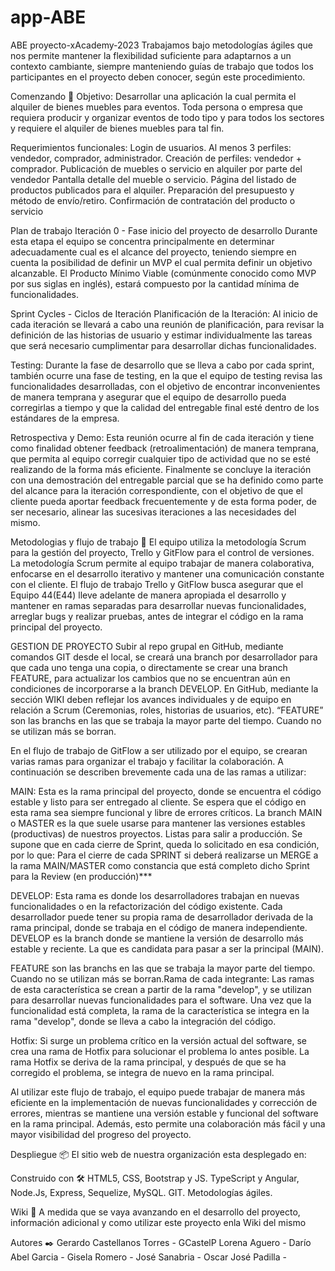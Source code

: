 # app-ABE
ABE
proyecto-xAcademy-2023
Trabajamos bajo metodologías ágiles que nos permite mantener la flexibilidad suficiente para
adaptarnos a un contexto cambiante, siempre manteniendo guías de trabajo que todos los
participantes en el proyecto deben conocer, según este procedimiento.

Comenzando 🚀
Objetivo:
Desarrollar una aplicación la cual permita el alquiler de bienes muebles para eventos. Toda persona o
empresa que requiera producir y organizar eventos de todo tipo y para todos los sectores y requiere el
alquiler de bienes muebles para tal fin.

Requerimientos funcionales:
Login de usuarios. Al menos 3 perfiles: vendedor, comprador, administrador.
Creación de perfiles: vendedor + comprador.
Publicación de muebles o servicio en alquiler por parte del vendedor
Pantalla detalle del mueble o servicio.
Página del listado de productos publicados para el alquiler.
Preparación del presupuesto y método de envío/retiro.
Confirmación de contratación del producto o servicio

Plan de trabajo 
Iteración 0 - Fase inicio del proyecto de desarrollo
  Durante esta etapa el equipo se concentra principalmente en determinar adecuadamente cual es el
  alcance del proyecto, teniendo siempre en cuenta la posibilidad de definir un MVP el cual permita
  definir un objetivo alcanzable. El Producto Mínimo Viable (comúnmente conocido como MVP por
  sus siglas en inglés), estará compuesto por la cantidad mínima de funcionalidades.

Sprint Cycles - Ciclos de Iteración
  Planificación de la Iteración: Al inicio de cada iteración se llevará a cabo una reunión de planificación,
  para revisar la definición de las historias de usuario y estimar individualmente las tareas que será
  necesario cumplimentar para desarrollar dichas funcionalidades.

Testing: Durante la fase de desarrollo que se lleva a cabo por cada sprint, también ocurre una fase de
testing, en la que el equipo de testing revisa las funcionalidades desarrolladas, con el objetivo de
encontrar inconvenientes de manera temprana y asegurar que el equipo de desarrollo pueda
corregirlas a tiempo y que la calidad del entregable final esté dentro de los estándares de la empresa.

Retrospectiva y Demo: Esta reunión ocurre al fin de cada iteración y tiene como finalidad obtener
feedback (retroalimentación) de manera temprana, que permita al equipo corregir cualquier tipo de
actividad que no se esté realizando de la forma más eficiente.
Finalmente se concluye la iteración con una demostración del entregable parcial que se ha definido
como parte del alcance para la iteración correspondiente, con el objetivo de que el cliente pueda
aportar feedback frecuentemente y de esta forma poder, de ser necesario, alinear las sucesivas
iteraciones a las necesidades del mismo.


Metodologias y flujo de trabajo 🤝
El equipo utiliza la metodología Scrum para la gestión del proyecto, Trello y GitFlow para el control de versiones. La metodología Scrum permite al equipo trabajar de manera colaborativa, enfocarse en el desarrollo iterativo y mantener una comunicación constante con el cliente. El flujo de trabajo Trello y GitFlow busca asegurar que el Equipo 44(E44) lleve adelante de manera apropiada el desarrollo y mantener en ramas separadas para desarrollar nuevas funcionalidades, arreglar bugs y realizar pruebas, antes de integrar el código en la rama principal del proyecto.


GESTION DE PROYECTO
Subir al repo grupal en GitHub, mediante comandos GIT desde el local, se creará una branch por desarrollador para que cada uno tenga una copia, o directamente se crear una branch FEATURE, para actualizar los cambios que no se encuentran aún en condiciones de incorporarse a la branch DEVELOP.
En GitHub, mediante la sección WIKI deben reflejar los avances individuales y de equipo en relación a Scrum (Ceremonias, roles, historias de usuarios, etc).
“FEATURE” son las branchs en las que se trabaja la mayor parte del tiempo. Cuando no se utilizan más se borran.




En el flujo de trabajo de GitFlow a ser utilizado por el equipo, se crearan varias ramas para organizar el trabajo y facilitar la colaboración.
A continuación se describen brevemente cada una de las ramas a utilizar:

MAIN: Esta es la rama principal del proyecto, donde se encuentra el código estable y listo para ser entregado al cliente. Se espera que el código en esta rama sea siempre funcional y libre de errores críticos.
La branch MAIN o MASTER es la que suele usarse para mantener las versiones estables (productivas) de nuestros proyectos. Listas para
salir a producción. Se supone que en cada cierre de Sprint, queda lo solicitado en esa condición, por lo que:
Para el cierre de cada SPRINT si  deberá realizarse un MERGE a la rama MAIN/MASTER como constancia que está completo dicho Sprint para
la Review (en producción)***

DEVELOP: Esta rama es donde los desarrolladores trabajan en nuevas funcionalidades o en la refactorización del código existente. Cada desarrollador puede tener su propia rama de desarrollador derivada de la rama principal, donde se trabaja en el código de manera independiente.
DEVELOP es la branch donde se mantiene la versión de desarrollo más estable y reciente. La que es candidata para pasar a ser la principal (MAIN).

FEATURE son las branchs en las que se trabaja la mayor parte del tiempo. Cuando no se utilizan más se borran.Rama de cada integrante: Las ramas de esta característica se crean a partir de la rama "develop", y se utilizan para desarrollar nuevas funcionalidades para el software. Una vez que la funcionalidad está completa, la rama de la característica se integra en la rama "develop", donde se lleva a cabo la integración del código.

Hotfix: Si surge un problema crítico en la versión actual del software, se crea una rama de Hotfix para solucionar el problema lo antes posible. La rama Hotfix se deriva de la rama principal, y después de que se ha corregido el problema, se integra de nuevo en la rama principal.

Al utilizar este flujo de trabajo, el equipo puede trabajar de manera más eficiente en la implementación de nuevas funcionalidades y corrección de errores, mientras se mantiene una versión estable y funcional del software en la rama principal. Además, esto permite una colaboración más fácil y una mayor visibilidad del progreso del proyecto.

Despliegue 📦
El sitio web de nuestra organización esta desplegado en: 

Construido con 🛠️
HTML5, CSS, Bootstrap y JS.
TypeScript y Angular,
Node.Js, Express, Sequelize, MySQL.
GIT.
Metodologías ágiles.

Wiki 📖
A medida que se vaya avanzando en el desarrollo del proyecto, información adicional y como utilizar este proyecto enla Wiki del mismo


Autores ✒️
Gerardo Castellanos Torres - GCastelP
Lorena Aguero -
Darío Abel Garcia -
Gisela Romero -
José Sanabria -
Oscar José Padilla -
